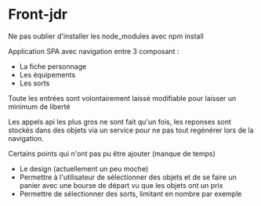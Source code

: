 # Front-jdr
Ne pas oublier d'installer les node_modules avec npm install

Application SPA avec navigation entre 3 composant :
- La fiche personnage
- Les équipements
- Les sorts

Toute les entrées sont volontairement laissé modifiable pour laisser un minimum de liberté

Les appels api les plus gros ne sont fait qu'un fois, les reponses sont stockés dans des objets via un service pour ne pas tout regénérer lors de la navigation.

Certains points qui n'ont pas pu être ajouter (manque de temps)
- Le design (actuellement un peu moche)
- Permettre à l'utilisateur de sélectionner des objets et de se faire un panier avec une bourse de départ vu que les objets ont un prix
- Permettre de sélectionner des sorts, limitant en nombre par exemple
